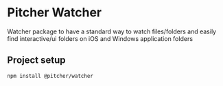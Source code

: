 # Pitcher Watcher
Watcher package to have a standard way to watch files/folders and easily find interactive/ui folders on iOS and Windows application folders

## Project setup

```
npm install @pitcher/watcher
```
